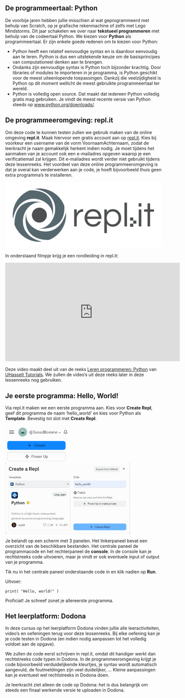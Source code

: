 ## De programmeertaal: Python

De voorbije jaren hebben jullie misschien al wat geprogrammeerd met behulp van Scratch, op je grafische rekenmachine of zelfs met Lego Mindstorms. Dit jaar schakelen we over naar **tekstueel programmeren** met behulp van de codeertaal Python. We kiezen voor **Python** als programmeertaal. Er zijn enkele goede redenen om te kiezen voor Python:

* Python heeft een relatief eenvoudige syntax en is daardoor eenvoudig aan te leren. Python is dus een uitstekende keuze om de basisprincipes van computationeel denken aan te brengen.
* Ondanks zijn eenvoudige syntax is Python toch bijzonder krachtig. Door libraries of modules te importeren in je programma, is Python geschikt voor de meest uiteenlopende toepassingen. Dankzij die veelzijdigheid is Python op dit moment wellicht de meest gebruikte programmeertaal ter wereld.
* Python is volledig open source. Dat maakt dat iedereen Python volledig gratis mag gebruiken. Je vindt de meest recente versie van Python steeds op <a href="https://www.python.org/downloads/>www.python.org/downloads/" target="_blank" rel="noopener noreferrer">www.python.org/downloads/</a>.

## De programmeeromgeving: repl.it

Om deze code te kunnen testen zullen we gebruik maken van de online omgeving **repl.it**. Maak hiervoor een gratis account aan op <a href="https://replit.com/" target="_blank" rel="noopener noreferrer">repl.it</a>. Kies bij voorkeur een username van de vorm VoornaamAchternaam, zodat de leerkracht je naam gemakkelijk herkent indien nodig. Je moet tijdens het aanmaken van je account ook een e-mailadres opgeven waarop je een verificatiemail zal krijgen. Dit e-mailadres wordt verder niet gebruikt tijdens deze lessenreeks. Het voordeel van deze online programmeeromgeving is dat je overal kan verderwerken aan je code, je hoeft bijvoorbeeld thuis geen extra programma’s te installeren.

<img src="media/replit.png" width="500px" data-caption="replit"/>

In onderstaand filmpje krijg je een rondleiding in repl.it:

<div align="center">
<iframe width="560" height="315" src="https://www.youtube.com/embed/EIE9dOBSLKE" title="YouTube video player" frameborder="0" allow="accelerometer; autoplay; clipboard-write; encrypted-media; gyroscope; picture-in-picture; web-share" allowfullscreen></iframe>
</div>

Deze video maakt deel uit van de reeks <a href="https://www.youtube.com/playlist?list=PL2iW_rkiCt7UqxL47lGkBaTgApj_QHJ0K" target="_blank" rel="noopener noreferrer">Leren programmeren: Python</a> van <a href="https://www.youtube.com/c/UHasseltTutorials" target="_blank" rel="noopener noreferrer">UHasselt Tutorials</a>. We zullen de video’s uit deze reeks later in deze lessenreeks nog gebruiken.

## Je eerste programma: Hello, World!

Via repl.it maken we een eerste programma aan. Kies voor **Create Repl**, geef dit programma de naam ‘hello_world’ en kies voor Python als **Template**. Bevestig tot slot met **Create Repl**.

<div class="dodona-centered-group">
  <img src="media/replit_create_program.png" align="top" width="200px" data-caption="Repl.it - Create new program" />
  <img src="media/replit_hello_world_program.png" align="top" width="400px" data-caption="Repl.it - Create program hello_world" />
</div>

Je belandt op een scherm met 3 panelen. Het linkerpaneel bevat een overzicht van de beschikbare bestanden. Het centrale paneel de programmacode en het rechterpaneel de **console**. In de console kan je rechtstreeks code uitvoeren, maar je vindt er ook eventuele input of output van je programma.

Tik nu in het centrale paneel onderstaande code in en klik nadien op **Run**.

Uitvoer:
```
print( "Hello, world!" )
```
Proficiat! Je schreef zonet je allereerste programma.

## Het leerplatform: Dodona
In deze cursus op het leerplatform Dodona vinden jullie alle leeractiviteiten, video’s en oefeningen terug voor deze lessenreeks. Bij elke oefening kan je je code testen in Dodona (en indien nodig aanpassen tot het volledig voldoet aan de opgave).

We zullen de code eerst schrijven in repl.it, omdat dit handiger werkt dan rechtstreeks code typen in Dodona. In de programmeeromgeving krijgt je code bijvoorbeeld verduidelijkende kleurtjes, je syntax wordt automatisch aangevuld, de foutmeldingen zijn veel duidelijker, … Kleine aanpassingen kan je eventueel wel rechtstreeks in Dodona doen.

Je leerkracht ziet alleen de code op Dodona: het is dus belangrijk om steeds een finaal werkende versie te uploaden in Dodona.
